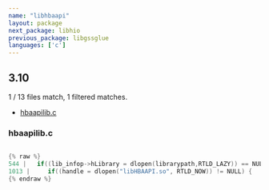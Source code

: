 ```yaml
---
name: "libhbaapi"
layout: package
next_package: libhio
previous_package: libgssglue
languages: ['c']
---
```

## 3.10
1 / 13 files match, 1 filtered matches.

 - [hbaapilib.c](#hbaapilibc)

### hbaapilib.c

```c

{% raw %}
544 | 	if((lib_infop->hLibrary = dlopen(librarypath,RTLD_LAZY)) == NULL) {
1013 |     if((handle = dlopen("libHBAAPI.so", RTLD_NOW)) != NULL) {
{% endraw %}

```